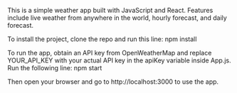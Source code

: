 This is a simple weather app built with JavaScript and React. Features include live weather from anywhere in the world, hourly forecast, and daily forecast.

To install the project, clone the repo and run this line:
npm install

To run the app, obtain an API key from OpenWeatherMap and replace YOUR_API_KEY with your actual API key in the apiKey variable inside App.js.
Run the following line:
npm start

Then open your browser and go to http://localhost:3000 to use the app.

